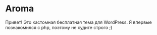
Aroma
===

Привет! Это кастомная бесплатная тема для WordPress. Я впервые познакомился с php, поэтому не судите строго ;)
